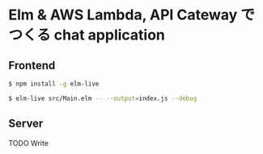 # Elm & AWS Lambda, API Cateway でつくる chat application

## Frontend

```sh
$ npm install -g elm-live
```

```sh
$ elm-live src/Main.elm -- --output=index.js --debug
```


## Server

TODO Write

